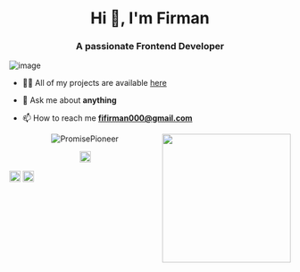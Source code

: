 
<h1 align="center">Hi 👋, I'm Firman </h1>
<h3 align="center">A passionate Frontend Developer  </h3>

![image](https://github.com/saadeghi/saadeghi/blob/master/dino.gif)

- 👨‍💻 All of my projects are available  [here](https://github.com/PromisePioneer?tab=repositories)

- 💬 Ask me about **anything**

- 📫 How to reach me **fifirman000@gmail.com**



<p align="center"> 
  <img src="https://github-readme-stats.vercel.app/api?username=PromisePioneer&show_icons=true" alt="PromisePioneer" />
  <img  align="right" src="https://github.com/PromisePioneer/PromisePioneer/blob/master/gifs/3aM.gif" width="230">
 </p>

<p align="center">
<a href="https://www.linkedin.com/in/firman-792158213/" target="blank"><img align="center" src="https://cdn.jsdelivr.net/npm/simple-icons@3.0.1/icons/linkedin.svg" alt="https://www.linkedin.com/in/firman-792158213/" height="20" width="20" /></a>

  <a href="https://www.instagram.com/firmanfairuz/" target="blank"><img align="center" src="https://cdn.jsdelivr.net/npm/simple-icons@3.0.1/icons/instagram.svg" alt="https://www.instagram.com/firmanfairuz/" height="20" width="20" /></a>
 <a href="https://twitter.com/firmannfairuz" target="blank"><img align="center" src="https://cdn.jsdelivr.net/npm/simple-icons@3.0.1/icons/twitter.svg" alt="https://twitter.com/firmannfairuz" height="20" width="20" /></a>
</p>




